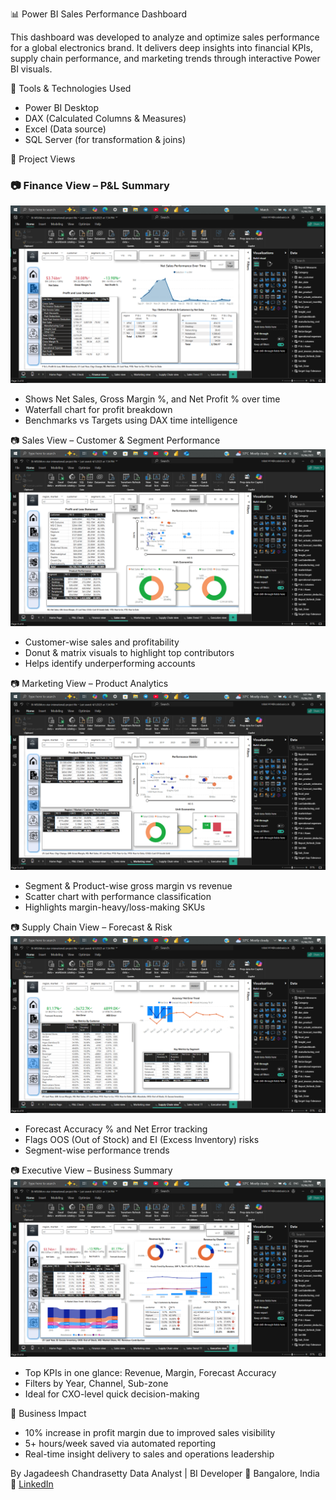 📊 Power BI Sales Performance Dashboard

This dashboard was developed to analyze and optimize sales performance for a global electronics brand. It delivers deep insights into financial KPIs, supply chain performance, and marketing trends through interactive Power BI visuals.

 🧰 Tools & Technologies Used
- Power BI Desktop
- DAX (Calculated Columns & Measures)
- Excel (Data source)
- SQL Server (for transformation & joins)

🧩 Project Views

### 📷 Finance View – P&L Summary
[![Finance View](Finance%20view.png)](Finance%20view.png)

- Shows Net Sales, Gross Margin %, and Net Profit % over time
- Waterfall chart for profit breakdown
- Benchmarks vs Targets using DAX time intelligence

📷 Sales View – Customer & Segment Performance
[![Sales View](Sales%20view.png)](Sales%20view.png)

- Customer-wise sales and profitability
- Donut & matrix visuals to highlight top contributors
- Helps identify underperforming accounts

📷 Marketing View – Product Analytics
[![Marketing View](Marketing%20view.png)](Marketing%20view.png)

- Segment & Product-wise gross margin vs revenue
- Scatter chart with performance classification
- Highlights margin-heavy/loss-making SKUs

📷 Supply Chain View – Forecast & Risk
[![Supply Chain View](Supply%20chain%20view.png)](Supply%20chain%20view.png)

- Forecast Accuracy % and Net Error tracking
- Flags OOS (Out of Stock) and EI (Excess Inventory) risks
- Segment-wise performance trends

📷 Executive View – Business Summary
[![Executive View](Executive%20view.png)](Executive%20view.png)

- Top KPIs in one glance: Revenue, Margin, Forecast Accuracy
- Filters by Year, Channel, Sub-zone
- Ideal for CXO-level quick decision-making

🎯 Business Impact
- 10% increase in profit margin due to improved sales visibility
- 5+ hours/week saved via automated reporting
- Real-time insight delivery to sales and operations leadership

By Jagadeesh Chandrasetty 
Data Analyst | BI Developer
📍 Bangalore, India  
🔗 [LinkedIn](https://www.linkedin.com/in/jagadeesh-chandrasetty-48162a27a)
